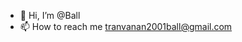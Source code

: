 - 👋 Hi, I’m @Ball
- 📫 How to reach me tranvanan2001ball@gmail.com

<!---
ballonthetop/ballonthetop is a ✨ special ✨ repository because its `README.md` (this file) appears on your GitHub profile.
You can click the Preview link to take a look at your changes.
--->
